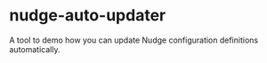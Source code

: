 # nudge-auto-updater
A tool to demo how you can update Nudge configuration definitions automatically.
